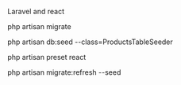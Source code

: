 Laravel and react


php artisan migrate


php artisan db:seed --class=ProductsTableSeeder



php artisan preset react


php artisan migrate:refresh --seed
